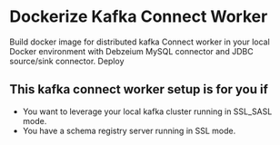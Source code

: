 # Dockerize Kafka Connect Worker

Build docker image for distributed kafka Connect  worker in your local Docker environment  with Debzeium MySQL connector and JDBC source/sink connector. Deploy 

## This kafka connect worker setup is for you if
 -  You want to leverage your local kafka cluster running in SSL_SASL mode.
 -  You have a schema registry server running in SSL mode.

<!--stackedit_data:
eyJoaXN0b3J5IjpbLTE1MDE1NzIyN119
-->